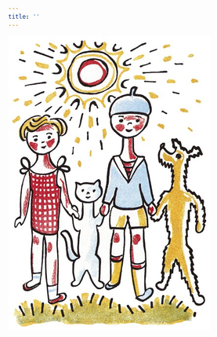 ```yaml
---
title: ''
---
```


![povidani_o_pejskovi_a_kocicce_036](./resources/povidani_o_pejskovi_a_kocicce_036.jpg)
